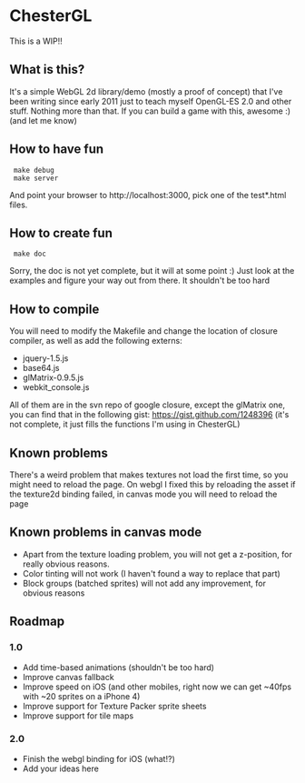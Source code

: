 # ChesterGL

This is a WIP!!

## What is this?

It's a simple WebGL 2d library/demo (mostly a proof of concept) that I've been writing since early 2011 just to teach myself OpenGL-ES 2.0 and other stuff. Nothing more than that. If you can build a game with this, awesome :) (and let me know)

## How to have fun

     make debug
     make server

And point your browser to http://localhost:3000, pick one of the test*.html files.

## How to create fun

     make doc

Sorry, the doc is not yet complete, but it will at some point :)
Just look at the examples and figure your way out from there. It shouldn't be too hard

## How to compile

You will need to modify the Makefile and change the location of closure compiler, as well as add the following externs:

* jquery-1.5.js
* base64.js
* glMatrix-0.9.5.js
* webkit_console.js

All of them are in the svn repo of google closure, except the glMatrix one, you can find that in the following gist: https://gist.github.com/1248396 (it's not complete, it just fills the functions I'm using in ChesterGL)

## Known problems

There's a weird problem that makes textures not load the first time, so you might need to reload the page. On webgl I fixed this by reloading the asset if the texture2d binding failed, in canvas mode you will need to reload the page

## Known problems in canvas mode

* Apart from the texture loading problem, you will not get a z-position, for really obvious reasons.
* Color tinting will not work (I haven't found a way to replace that part)
* Block groups (batched sprites) will not add any improvement, for obvious reasons

## Roadmap

### 1.0

* Add time-based animations (shouldn't be too hard)
* Improve canvas fallback
* Improve speed on iOS (and other mobiles, right now we can get ~40fps with ~20 sprites on a iPhone 4)
* Improve support for Texture Packer sprite sheets
* Improve support for tile maps

### 2.0

* Finish the webgl binding for iOS (what!?)
* Add your ideas here
